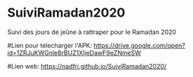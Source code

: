 # SuiviRamadan2020
Suivi des jours de jeûne à rattraper pour le Ramadan 2020

#Lien pour telecharger l'APK:
https://drive.google.com/open?id=1ZRJuKWGnle8rBUZ1XIjeDawF9eZNmeSW

#Lien web:
https://nadfri.github.io/SuiviRamadan2020/
